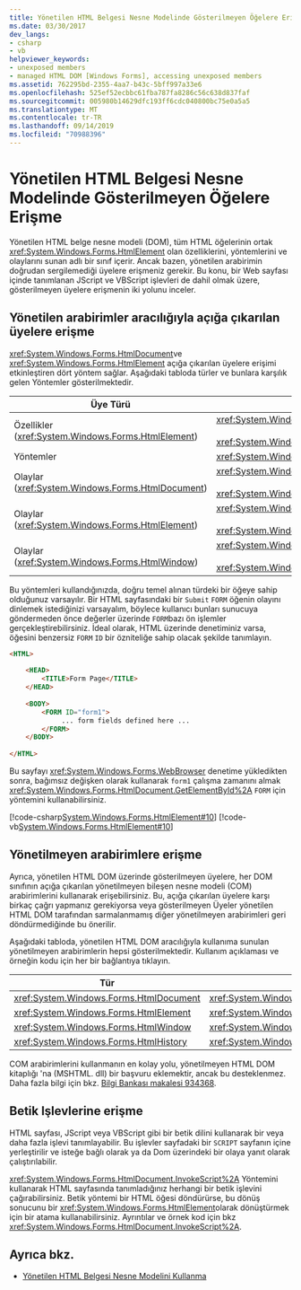 ```yaml
---
title: Yönetilen HTML Belgesi Nesne Modelinde Gösterilmeyen Öğelere Erişme
ms.date: 03/30/2017
dev_langs:
- csharp
- vb
helpviewer_keywords:
- unexposed members
- managed HTML DOM [Windows Forms], accessing unexposed members
ms.assetid: 762295bd-2355-4aa7-b43c-5bff997a33e6
ms.openlocfilehash: 525ef52ecbbc61fba787fa8286c56c638d837faf
ms.sourcegitcommit: 005980b14629dfc193ff6cdc040800bc75e0a5a5
ms.translationtype: MT
ms.contentlocale: tr-TR
ms.lasthandoff: 09/14/2019
ms.locfileid: "70988396"
---
```

# <a name="accessing-unexposed-members-on-the-managed-html-document-object-model"></a>Yönetilen HTML Belgesi Nesne Modelinde Gösterilmeyen Öğelere Erişme
Yönetilen HTML belge nesne modeli (DOM), tüm HTML öğelerinin ortak <xref:System.Windows.Forms.HtmlElement> olan özelliklerini, yöntemlerini ve olaylarını sunan adlı bir sınıf içerir. Ancak bazen, yönetilen arabirimin doğrudan sergilemediği üyelere erişmeniz gerekir. Bu konu, bir Web sayfası içinde tanımlanan JScript ve VBScript işlevleri de dahil olmak üzere, gösterilmeyen üyelere erişmenin iki yolunu inceler.  
  
## <a name="accessing-unexposed-members-through-managed-interfaces"></a>Yönetilen arabirimler aracılığıyla açığa çıkarılan üyelere erişme  
 <xref:System.Windows.Forms.HtmlDocument>ve <xref:System.Windows.Forms.HtmlElement> açığa çıkarılan üyelere erişimi etkinleştiren dört yöntem sağlar. Aşağıdaki tabloda türler ve bunlara karşılık gelen Yöntemler gösterilmektedir.  
  
|Üye Türü|Yöntem (ler)|  
|-----------------|-----------------|  
|Özellikler (<xref:System.Windows.Forms.HtmlElement>)|<xref:System.Windows.Forms.HtmlElement.GetAttribute%2A><br /><br /> <xref:System.Windows.Forms.HtmlElement.SetAttribute%2A>|  
|Yöntemler|<xref:System.Windows.Forms.HtmlElement.InvokeMember%2A>|  
|Olaylar (<xref:System.Windows.Forms.HtmlDocument>)|<xref:System.Windows.Forms.HtmlDocument.AttachEventHandler%2A><br /><br /> <xref:System.Windows.Forms.HtmlDocument.DetachEventHandler%2A>|  
|Olaylar (<xref:System.Windows.Forms.HtmlElement>)|<xref:System.Windows.Forms.HtmlElement.AttachEventHandler%2A><br /><br /> <xref:System.Windows.Forms.HtmlElement.DetachEventHandler%2A>|  
|Olaylar (<xref:System.Windows.Forms.HtmlWindow>)|<xref:System.Windows.Forms.HtmlWindow.AttachEventHandler%2A><br /><br /> <xref:System.Windows.Forms.HtmlWindow.DetachEventHandler%2A>|  
  
 Bu yöntemleri kullandığınızda, doğru temel alınan türdeki bir öğeye sahip olduğunuz varsayılır. Bir HTML sayfasındaki bir `Submit` `FORM` öğenin olayını dinlemek istediğinizi varsayalım, böylece kullanıcı bunları sunucuya göndermeden önce değerler üzerinde `FORM`bazı ön işlemler gerçekleştirebilirsiniz. İdeal olarak, HTML üzerinde denetiminiz varsa, öğesini benzersiz `FORM` `ID` bir özniteliğe sahip olacak şekilde tanımlayın.  
  
```html  
<HTML>  
  
    <HEAD>  
        <TITLE>Form Page</TITLE>  
    </HEAD>  
  
    <BODY>  
        <FORM ID="form1">  
             ... form fields defined here ...  
        </FORM>  
    </BODY>  
  
</HTML>  
```  
  
 Bu sayfayı <xref:System.Windows.Forms.WebBrowser> denetime yükledikten sonra, bağımsız değişken olarak kullanarak `form1` çalışma zamanını almak <xref:System.Windows.Forms.HtmlDocument.GetElementById%2A> `FORM` için yöntemini kullanabilirsiniz.  
  
 [!code-csharp[System.Windows.Forms.HtmlElement#10](~/samples/snippets/csharp/VS_Snippets_Winforms/System.Windows.Forms.HtmlElement/CS/Form1.cs#10)]
 [!code-vb[System.Windows.Forms.HtmlElement#10](~/samples/snippets/visualbasic/VS_Snippets_Winforms/System.Windows.Forms.HtmlElement/VB/Form1.vb#10)]  
  
## <a name="accessing-unmanaged-interfaces"></a>Yönetilmeyen arabirimlere erişme  
 Ayrıca, yönetilen HTML DOM üzerinde gösterilmeyen üyelere, her DOM sınıfının açığa çıkarılan yönetilmeyen bileşen nesne modeli (COM) arabirimlerini kullanarak erişebilirsiniz. Bu, açığa çıkarılan üyelere karşı birkaç çağrı yapmanız gerekiyorsa veya gösterilmeyen Üyeler yönetilen HTML DOM tarafından sarmalanmamış diğer yönetilmeyen arabirimleri geri döndürmediğinde bu önerilir.  
  
 Aşağıdaki tabloda, yönetilen HTML DOM aracılığıyla kullanıma sunulan yönetilmeyen arabirimlerin hepsi gösterilmektedir. Kullanım açıklaması ve örneğin kodu için her bir bağlantıya tıklayın.  
  
|Tür|Yönetilmeyen arabirim|  
|----------|-------------------------|  
|<xref:System.Windows.Forms.HtmlDocument>|<xref:System.Windows.Forms.HtmlDocument.DomDocument%2A>|  
|<xref:System.Windows.Forms.HtmlElement>|<xref:System.Windows.Forms.HtmlElement.DomElement%2A>|  
|<xref:System.Windows.Forms.HtmlWindow>|<xref:System.Windows.Forms.HtmlWindow.DomWindow%2A>|  
|<xref:System.Windows.Forms.HtmlHistory>|<xref:System.Windows.Forms.HtmlHistory.DomHistory%2A>|  
  
 COM arabirimlerini kullanmanın en kolay yolu, yönetilmeyen HTML DOM kitaplığı 'na (MSHTML. dll) bir başvuru eklemektir, ancak bu desteklenmez. Daha fazla bilgi için bkz. [Bilgi Bankası makalesi 934368](https://support.microsoft.com/kb/934368).  
  
## <a name="accessing-script-functions"></a>Betik Işlevlerine erişme  
 HTML sayfası, JScript veya VBScript gibi bir betik dilini kullanarak bir veya daha fazla işlevi tanımlayabilir. Bu işlevler sayfadaki bir `SCRIPT` sayfanın içine yerleştirilir ve isteğe bağlı olarak ya da Dom üzerindeki bir olaya yanıt olarak çalıştırılabilir.  
  
 <xref:System.Windows.Forms.HtmlDocument.InvokeScript%2A> Yöntemini kullanarak HTML sayfasında tanımladığınız herhangi bir betik işlevini çağırabilirsiniz. Betik yöntemi bir HTML öğesi döndürürse, bu dönüş sonucunu bir <xref:System.Windows.Forms.HtmlElement>olarak dönüştürmek için bir atama kullanabilirsiniz. Ayrıntılar ve örnek kod için bkz <xref:System.Windows.Forms.HtmlDocument.InvokeScript%2A>.  
  
## <a name="see-also"></a>Ayrıca bkz.

- [Yönetilen HTML Belgesi Nesne Modelini Kullanma](using-the-managed-html-document-object-model.md)
